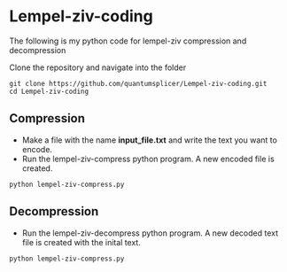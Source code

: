 # Lempel-ziv-coding
The following is my python code for lempel-ziv compression and decompression

Clone the repository and navigate into the folder

```
git clone https://github.com/quantumsplicer/Lempel-ziv-coding.git
cd Lempel-ziv-coding
```

## Compression
- Make a file with the name **input_file.txt** and write the text you want to encode.
- Run the lempel-ziv-compress python program. A new encoded file is created.
```
python lempel-ziv-compress.py
```

## Decompression
- Run the lempel-ziv-decompress python program. A new decoded text file is created with the inital text.
```
python lempel-ziv-compress.py
```
